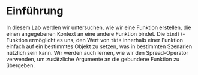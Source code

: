 # Einführung

In diesem Lab werden wir untersuchen, wie wir eine Funktion erstellen, die einen angegebenen Kontext an eine andere Funktion bindet. Die `bind()`-Funktion ermöglicht es uns, den Wert von `this` innerhalb einer Funktion einfach auf ein bestimmtes Objekt zu setzen, was in bestimmten Szenarien nützlich sein kann. Wir werden auch lernen, wie wir den Spread-Operator verwenden, um zusätzliche Argumente an die gebundene Funktion zu übergeben.
